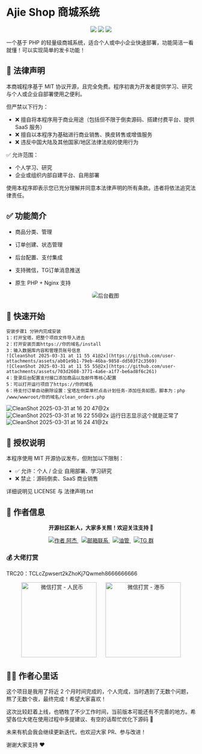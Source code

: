 # Ajie Shop 商城系统

<p align="center">
  <img src="https://img.shields.io/badge/php-%3E%3D8.0-blue.svg">
  <img src="https://img.shields.io/badge/mysql-%3E%3D5.6-brightgreen.svg">
  <img src="https://img.shields.io/badge/license-MIT-green.svg">
</p>

一个基于 PHP 的轻量级商城系统，适合个人或中小企业快速部署，功能简洁一看就懂！可以实现简单的发卡功能！

## 📜 法律声明

本商城程序基于 MIT 协议开源，且完全免费。程序初衷为开发者提供学习、研究与个人或企业自部署使用之便利。

但严禁以下行为：

- ❌ 擅自将本程序用于商业用途（包括但不限于倒卖源码、搭建付费平台、提供 SaaS 服务）
- ❌ 擅自以本程序为基础进行商业销售、换皮转售或增值服务
- ❌ 违反中国大陆及其他国家/地区法律法规的使用行为

✅ 允许范围：

- 个人学习、研究
- 企业或组织内部自建平台、自用部署

使用本程序即表示您已充分理解并同意本法律声明的所有条款。违者将依法追究法律责任。

## ✅ 功能简介
- 商品分类、管理
- 订单创建、状态管理
- 后台配置、支付集成
- 支持微信，TG订单消息推送
- 原生 PHP + Nginx 支持

  <p align="center">
  <img src="https://cdn.laikr.com//shujuku/202503311454729.png" alt="后台截图" style="max-width: 100%; border-radius: 8px;" />
</p>

## 🚀 快速开始

```
安装步骤1 分钟内完成安装
1：打开宝塔，把整个项目文件导入进去
2：打开安装页面https://你的域名/install
3：输入数据库内容和管理员账号信息
![CleanShot 2025-03-31 at 11 55 41@2x](https://github.com/user-attachments/assets/ab01e9b1-79eb-46ba-9858-dd503f2c3569)
![CleanShot 2025-03-31 at 11 55 55@2x](https://github.com/user-attachments/assets/703d2608-3771-4a6e-a1f7-be6ad8f6c261)
4：登录后台配置支付接口添加商品以及邮件等核心配置
5：可以打开运行项目了https://你的域名
6：待支付订单自动删除设置：宝塔左侧菜单栏点击计划任务-添加任务如图，脚本为：php /www/wwwroot/你的域名/clean_orders.php
```
![CleanShot 2025-03-31 at 16 20 47@2x](https://github.com/user-attachments/assets/b8932f82-d0ed-4f3c-bb8b-50f3304037e6)
![CleanShot 2025-03-31 at 16 22 55@2x](https://github.com/user-attachments/assets/047c9f00-3bea-4a8b-8858-d31076fa3e4d)
运行日志显示这个就是正常了
![CleanShot 2025-03-31 at 16 24 41@2x](https://github.com/user-attachments/assets/d5a1211b-1dd3-4a1b-8fcd-de6db8f5c6b4)



## 🔐 授权说明

本程序使用 MIT 开源协议发布，但附加以下限制：

- ✅ 允许：个人 / 企业 自用部署、学习研究
- ❌ 禁止：源码倒卖、SaaS 商业销售

详细说明见 LICENSE 与 法律声明.txt

## 👤 作者信息

<p align="center">
  <strong>开源社区新人，大家多关照！欢迎关注支持 🫡</strong>
</p>

<p align="center">
  <a href="https://github.com/jasonpan168" target="_blank">
    <img src="https://img.shields.io/badge/作者-阿杰-blueviolet?style=for-the-badge&logo=github" alt="作者 阿杰" />
  </a>
  &nbsp;
  <a href="mailto:weijianao@gmail.com">
    <img src="https://img.shields.io/badge/邮箱联系-weijianao@gmail.com-blue?style=for-the-badge&logo=gmail" alt="邮箱联系" />
  </a>
  &nbsp;
  <a href="https://www.youtube.com/@ajieshuo?sub_confirmation=1" target="_blank">
    <img src="https://img.shields.io/badge/订阅油管频道-Ajieshuo-red?style=for-the-badge&logo=youtube" alt="油管" />
  </a>
  &nbsp;
  <a href="https://t.me/+yK7diUyqmxI2MjZl" target="_blank">
    <img src="https://img.shields.io/badge/加入TG交流群-电报-blue?style=for-the-badge&logo=telegram" alt="TG 群" />
  </a>
</p>


### 💰 大佬打赏

TRC20：TCLcZpwsert2kZhoKj7Qwmeh8666666666

<p align="center">
  <img src="https://github.com/user-attachments/assets/f9718026-9afc-4096-a6de-bbbe04b31b1b" alt="微信打赏 - 人民币" width="200"/>
  &nbsp;&nbsp;&nbsp;&nbsp;
  <img src="https://github.com/user-attachments/assets/5a9544f2-f504-443a-9838-86f66e1c71b4" alt="微信打赏 - 港币" width="200"/>
</p>

## 🙋‍♂️ 作者心里话

这个项目是我用了将近 2 个月时间完成的，个人完成，当时遇到了无数个问题，熬了无数个夜，最终完成！希望大家喜欢！

这次比较赶着上线，也牺牲了不少工作时间，当前版本可能还有不完善的地方。希望各位大佬在使用过程中多提建议、有空的话帮忙优化下源码 🫡

未来有机会我会继续更新迭代，也欢迎大家 PR、参与改进！

谢谢大家支持 ❤️
